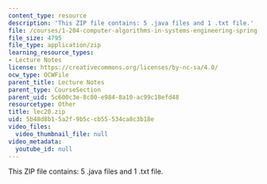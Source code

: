 ```yaml
---
content_type: resource
description: 'This ZIP file contains: 5 .java files and 1 .txt file.'
file: /courses/1-204-computer-algorithms-in-systems-engineering-spring-2010/5b48d8b15a2f9b5ccb55534ca8c3b18e_lec20.zip
file_size: 4795
file_type: application/zip
learning_resource_types:
- Lecture Notes
license: https://creativecommons.org/licenses/by-nc-sa/4.0/
ocw_type: OCWFile
parent_title: Lecture Notes
parent_type: CourseSection
parent_uid: 5c600c3e-8c80-e984-8a10-ac99c18efd48
resourcetype: Other
title: lec20.zip
uid: 5b48d8b1-5a2f-9b5c-cb55-534ca8c3b18e
video_files:
  video_thumbnail_file: null
video_metadata:
  youtube_id: null
---
```

This ZIP file contains: 5 .java files and 1 .txt file.